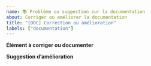 ```yaml
---
name: 📚 Problème ou suggestion sur la documentation
about: Corriger ou améliorer la documentation
title: "[DOC] Correction ou amélioration"
labels: ["documentation"]
---
```


**Élément à corriger ou documenter**

**Suggestion d’amélioration**
